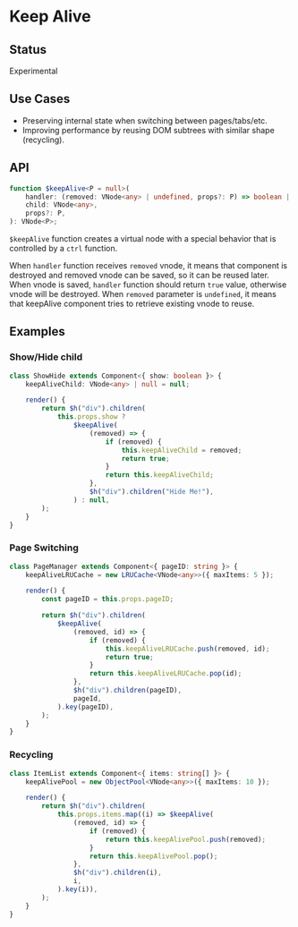 # Keep Alive

## Status

Experimental

## Use Cases

- Preserving internal state when switching between pages/tabs/etc.
- Improving performance by reusing DOM subtrees with similar shape (recycling).

## API

```ts
function $keepAlive<P = null>(
    handler: (removed: VNode<any> | undefined, props?: P) => boolean | VNode<any> | null,
    child: VNode<any>,
    props?: P,
): VNode<P>;
```

`$keepAlive` function creates a virtual node with a special behavior that is controlled by a `ctrl` function.

When `handler` function receives `removed` vnode, it means that component is destroyed and removed vnode can be
saved, so it can be reused later. When vnode is saved, `handler` function should return `true` value, otherwise vnode
will be destroyed. When `removed` parameter is `undefined`, it means that keepAlive component tries to retrieve existing
vnode to reuse.

## Examples

### Show/Hide child

```ts
class ShowHide extends Component<{ show: boolean }> {
    keepAliveChild: VNode<any> | null = null;

    render() {
        return $h("div").children(
            this.props.show ?
                $keepAlive(
                    (removed) => {
                        if (removed) {
                            this.keepAliveChild = removed;
                            return true;
                        }
                        return this.keepAliveChild;
                    },
                    $h("div").children("Hide Me!"),
                ) : null,
        );
    }
}
```

### Page Switching

```ts
class PageManager extends Component<{ pageID: string }> {
    keepAliveLRUCache = new LRUCache<VNode<any>>({ maxItems: 5 });

    render() {
        const pageID = this.props.pageID;

        return $h("div").children(
            $keepAlive(
                (removed, id) => {
                    if (removed) {
                        this.keepAliveLRUCache.push(removed, id);
                        return true;
                    }
                    return this.keepAliveLRUCache.pop(id);
                },
                $h("div").children(pageID),
                pageId,
            ).key(pageID),
        );
    }
}
```

### Recycling

```ts
class ItemList extends Component<{ items: string[] }> {
    keepAlivePool = new ObjectPool<VNode<any>>({ maxItems: 10 });

    render() {
        return $h("div").children(
            this.props.items.map((i) => $keepAlive(
                (removed, id) => {
                    if (removed) {
                        return this.keepAlivePool.push(removed);
                    }
                    return this.keepAlivePool.pop();
                },
                $h("div").children(i),
                i,
            ).key(i)),
        );
    }
}
```
